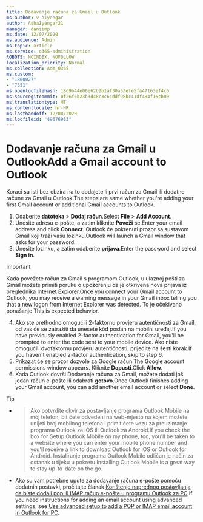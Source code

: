 ```yaml
---
title: Dodavanje računa za Gmail u Outlook
ms.author: v-aiyengar
author: AshaIyengar21
manager: dansimp
ms.date: 12/07/2020
ms.audience: Admin
ms.topic: article
ms.service: o365-administration
ROBOTS: NOINDEX, NOFOLLOW
localization_priority: Normal
ms.collection: Adm_O365
ms.custom:
- "1800027"
- "7351"
ms.openlocfilehash: 18d9b44e06e62b2b1af30a53efe5fa47163ef4c6
ms.sourcegitcommit: 0f26f6b23b3d48c3c6cddf98bc41df484f16cb00
ms.translationtype: MT
ms.contentlocale: hr-HR
ms.lasthandoff: 12/08/2020
ms.locfileid: "49676953"
---
```

# <a name="add-a-gmail-account-to-outlook"></a><span data-ttu-id="bf98d-102">Dodavanje računa za Gmail u Outlook</span><span class="sxs-lookup"><span data-stu-id="bf98d-102">Add a Gmail account to Outlook</span></span>

<span data-ttu-id="bf98d-103">Koraci su isti bez obzira na to dodajete li prvi račun za Gmail ili dodatne račune za Gmail u Outlook.</span><span class="sxs-lookup"><span data-stu-id="bf98d-103">The steps are same whether you're adding your first Gmail account or additional Gmail accounts to Outlook.</span></span>

1. <span data-ttu-id="bf98d-104">Odaberite **datoteka**  >  **Dodaj račun**.</span><span class="sxs-lookup"><span data-stu-id="bf98d-104">Select **File** > **Add Account**.</span></span>
1. <span data-ttu-id="bf98d-105">Unesite adresu e-pošte, a zatim kliknite **Poveži** se.</span><span class="sxs-lookup"><span data-stu-id="bf98d-105">Enter your email address and click **Connect**.</span></span> <span data-ttu-id="bf98d-106">Outlook će pokrenuti prozor sa sustavom Gmail koji traži vašu lozinku.</span><span class="sxs-lookup"><span data-stu-id="bf98d-106">Outlook will launch a Gmail window that asks for your password.</span></span> 
1. <span data-ttu-id="bf98d-107">Unesite lozinku, a zatim odaberite **prijava**.</span><span class="sxs-lookup"><span data-stu-id="bf98d-107">Enter the password and select **Sign in**.</span></span>
> [!IMPORTANT]
> <span data-ttu-id="bf98d-108">Kada povežete račun za Gmail s programom Outlook, u ulaznoj pošti za Gmail možete primiti poruku o upozorenju da je otkrivena nova prijava iz preglednika Internet Explorer.</span><span class="sxs-lookup"><span data-stu-id="bf98d-108">Once you connect your Gmail account to Outlook, you may receive a warning message in your Gmail inbox telling you that a new logon from Internet Explorer was detected.</span></span> <span data-ttu-id="bf98d-109">To je očekivano ponašanje.</span><span class="sxs-lookup"><span data-stu-id="bf98d-109">This is expected behavior.</span></span>
4. <span data-ttu-id="bf98d-110">Ako ste prethodno omogućili 2-faktornu provjeru autentičnosti za Gmail, od vas će se zatražiti da unesete kôd poslan na mobilni uređaj.</span><span class="sxs-lookup"><span data-stu-id="bf98d-110">If you have previously enabled 2-factor authentication for Gmail, you'll be prompted to enter the code sent to your mobile device.</span></span> <span data-ttu-id="bf98d-111">Ako niste omogućili dvofaktornu provjeru autentičnosti, prijeđite na šesti korak.</span><span class="sxs-lookup"><span data-stu-id="bf98d-111">If you haven't enabled 2-factor authentication, skip to step 6.</span></span>
1. <span data-ttu-id="bf98d-112">Prikazat će se prozor dozvole za Google račun.</span><span class="sxs-lookup"><span data-stu-id="bf98d-112">The Google account permissions window appears.</span></span> <span data-ttu-id="bf98d-113">Kliknite **Dopusti**.</span><span class="sxs-lookup"><span data-stu-id="bf98d-113">Click **Allow**.</span></span>
1. <span data-ttu-id="bf98d-114">Kada Outlook dovrši Dodavanje računa za Gmail, možete dodati još jedan račun e-pošte ili odabrati **gotovo**.</span><span class="sxs-lookup"><span data-stu-id="bf98d-114">Once Outlook finishes adding your Gmail account, you can add another email account or select **Done**.</span></span>
> [!TIP]
- > <span data-ttu-id="bf98d-115">Ako potvrdite okvir za postavljanje programa Outlook Mobile na moj telefon, bit ćete odvedeni na web-mjesto na kojem možete unijeti broj mobilnog telefona i primit ćete vezu za preuzimanje programa Outlook za iOS ili Outlook za Android.</span><span class="sxs-lookup"><span data-stu-id="bf98d-115">If you check the box for Setup Outlook Mobile on my phone, too, you'll be taken to a website where you can enter your mobile phone number and you'll receive a link to download Outlook for iOS or Outlook for Android.</span></span> <span data-ttu-id="bf98d-116">Instaliranje programa Outlook Mobile odličan je način za ostanak u tijeku u pokretu.</span><span class="sxs-lookup"><span data-stu-id="bf98d-116">Installing Outlook Mobile is a great way to stay up-to-date on the go.</span></span>
- <span data-ttu-id="bf98d-117">Ako su vam potrebne upute za dodavanje računa e-pošte pomoću dodatnih postavki, pročitajte članak [Korištenje naprednog postavljanja da biste dodali pop ili IMAP račun e-pošte u programu Outlook za PC](https://support.microsoft.com/office/change-or-update-email-account-settings-in-outlook-for-windows-560a9065-3c3a-4ec5-a24f-cdb9a8d622a2#bkmk_advanced).</span><span class="sxs-lookup"><span data-stu-id="bf98d-117">If you need instructions for adding an email account using advanced settings, see [Use advanced setup to add a POP or IMAP email account in Outlook for PC](https://support.microsoft.com/office/change-or-update-email-account-settings-in-outlook-for-windows-560a9065-3c3a-4ec5-a24f-cdb9a8d622a2#bkmk_advanced).</span></span>
